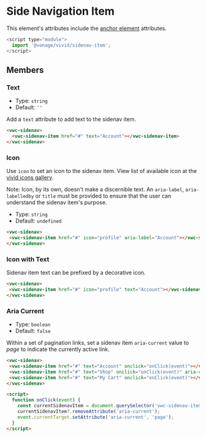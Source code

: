 # Side Navigation Item

This element's attributes include the [anchor element](https://developer.mozilla.org/en-US/docs/Web/HTML/Element/a) attributes.

```js
<script type="module">
  import '@vonage/vivid/sidenav-item';
</script>
```

## Members

### Text

- Type: `string`
- Default: `''`

Add a `text` attribute to add text to the sidenav item.

```html preview
<vwc-sidenav>
  <vwc-sidenav-item href="#" text="Account"></vwc-sidenav-item>
</vwc-sidenav>
```

### Icon

Use `icon` to set an icon to the sidenav item.
View list of available icon at the [vivid icons gallery](https://icons.vivid.vonage.com).

Note: Icon, by its own, doesn't make a discernible text. An `aria-label`, `aria-labelledby` or `title` must be provided to ensure that the user can understand the sidenav item's purpose.

- Type: `string`
- Default: `undefined`

```html preview
<vwc-sidenav>
 <vwc-sidenav-item href="#" icon="profile" aria-label="Account"></vwc-sidenav-item>
</vwc-sidenav>
```

### Icon with Text

Sidenav item text can be prefixed by a decorative icon.

```html preview
<vwc-sidenav>
 <vwc-sidenav-item href="#" icon="profile" text="Account"></vwc-sidenav-item>
</vwc-sidenav>
```

### Aria Current

- Type: `boolean`
- Default: `false`

Within a set of pagination links, set a sidenav item `aria-current` value to *page* to indicate the currently active link.

```html preview
<vwc-sidenav>
 <vwc-sidenav-item href="#" text="Account" onclick="onClick(event)"></vwc-sidenav-item>
 <vwc-sidenav-item href="#" text="Shop" onclick="onClick(event)" aria-current="page"></vwc-sidenav-item>
 <vwc-sidenav-item href="#" text="My Cart" onclick="onClick(event)"></vwc-sidenav-item>
</vwc-sidenav>

<script>
  function onClick(event) {  
    const currentSidenavItem = document.querySelector('vwc-sidenav-item[aria-current="page"]');
    currentSidenavItem?.removeAttribute('aria-current');
    event.currentTarget.setAttribute('aria-current', 'page');
  }
</script>
```
